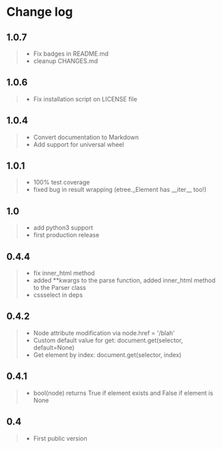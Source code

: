 # Change log

## 1.0.7
> - Fix badges in README.md
> - cleanup CHANGES.md

## 1.0.6
> - Fix installation script on LICENSE file

## 1.0.4
> - Convert documentation to Markdown
> - Add support for universal wheel

## 1.0.1 
> - 100% test coverage 
> - fixed bug in result wrapping (etree.\_Element has \_\_iter\_\_ too!)

## 1.0
> -   add python3 support
> -   first production release

## 0.4.4
> -   fix inner\_html method
> -   added \*\*kwargs to the parse function, added inner\_html method
>     to the Parser class
> -   cssselect in deps

## 0.4.2
> -   Node attribute modification via node.href = \'/blah\'
> -   Custom default value for get: document.get(selector, default=None)
> -   Get element by index: document.get(selector, index)

## 0.4.1
> -   bool(node) returns True if element exists and False if element is
>     None

## 0.4
> -   First public version
